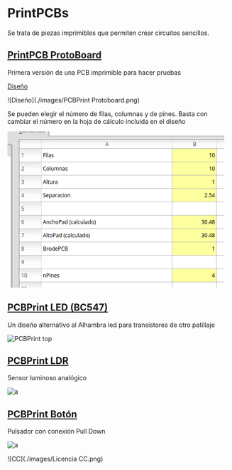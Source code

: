 # PrintPCBs

Se trata de piezas imprimibles que permiten crear circuitos sencillos.


## [PrintPCB ProtoBoard](./PCBPProtoPrint/)

Primera versión de una PCB imprimible para hacer pruebas

[Diseño](./PCBPProtoPrint/PCBPrint_protoboard.fcstd)


![Diseño](./images/PCBPrint Protoboard.png)

Se pueden elegir el número de filas, columnas y de pines.
Basta con cambiar el número en la hoja de cálculo incluida en el diseño


![Parámetros](./images/Configuracion.png)


## [PCBPrint LED (BC547)](PCBPProtoPrint/README.md)

Un diseño alternativo al Alhambra led para transistores de otro patillaje

![PCBPrint top](https://lh3.googleusercontent.com/faS4u0jSnPc2ternjIO0dI98AgeIof-VYvwydO_39pRlzklZmNVJVevmMY9PZ4FkgxjcqfSFqsM=w1073-h936-no)

## [PCBPrint LDR](PCBPrint_ldr/README.md)

Sensor luminoso analógico

![a](https://lh3.googleusercontent.com/26gFsAEfURvQOTPk-pSBdqHTtw5iUMiUMRKyBG1VacKKsArQVctltIio2KhcOqpLYgqwoGKWx3s=w807-h935-no)

## [PCBPrint Botón](PCBPrint_button/README.md)

Pulsador con conexión Pull Down

![a](https://lh3.googleusercontent.com/vTEPZUCdk6lisei_uNa5GlQSCNVYprbPvmiwcR6VBZw6Xqr7tKk2wf-3JtS8dFbteqAKWz6LdjY=w772-h936-no)



![CC](./images/Licencia CC.png)
